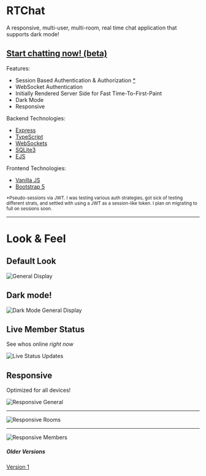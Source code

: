 # RTChat

A responsive, multi-user, multi-room, real time chat application that supports dark mode!

## [Start chatting now! (beta)](https://rtchat-a7ul.onrender.com)

Features:
 - Session Based Authentication & Authorization [*](#user-content-jwt)
 - WebSocket Authentication
 - Initially Rendered Server Side for Fast Time-To-First-Paint
 - Dark Mode
 - Responsive

Backend Technologies:
 - [Express](https://expressjs.com/)
 - [TypeScript](https://www.typescriptlang.org/)
 - [WebSockets](https://en.wikipedia.org/wiki/WebSocket)
 - [SQLite3](https://www.sqlite.org/)
 - [EJS](https://ejs.co/)

Frontend Technologies:
 - [Vanilla JS](http://vanilla-js.com/)
 - [Bootstrap 5](https://getbootstrap.com/)

<sub><a name="jwt">*</a>Pseudo-sessions via JWT. I was testing various auth strategies, got sick of testing different strats, and settled with using a JWT as a session-like token. I plan on migrating to full on sessions soon.</sub>

---

# Look & Feel

## Default Look

![General Display](/screenshots/1_general.png "General")

## Dark mode!

![Dark Mode General Display](/screenshots/2_dark_mode.png "Dark Mode!")

## Live Member Status

See whos online _right now_

![Live Status Updates](/screenshots/3_live_status.png "Live Member Status Updates")

## Responsive

Optimized for all devices!

![Responsive General](/screenshots/4_responsive_main.png "Responsive")

---

![Responsive Rooms](/screenshots/5_responsive_rooms.png "Responsive Members")

---

![Responsive Members](/screenshots/6_responsive_members.png "Responsive Rooms")

##### Older Versions

[Version 1](https://chat-app-ghpq.onrender.com)
